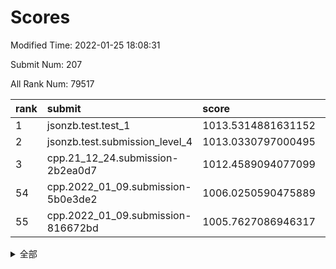 # Scores

Modified Time: 2022-01-25 18:08:31

Submit Num: 207

All Rank Num: 79517

| rank |               submit               |       score        |       sigma        | pk_num |
| :--- | :--------------------------------- | :----------------- | :----------------- | :----- |
| 1    | jsonzb.test.test_1                 | 1013.5314881631152 | 0.8017887170119014 | 1537   |
| 2    | jsonzb.test.submission_level_4     | 1013.0330797000495 | 0.7999549149949344 | 1531   |
| 3    | cpp.21_12_24.submission-2b2ea0d7   | 1012.4589094077099 | 0.7918832128600117 | 1541   |
| 54   | cpp.2022_01_09.submission-5b0e3de2 | 1006.0250590475889 | 0.7259851412856975 | 1538   |
| 55   | cpp.2022_01_09.submission-816672bd | 1005.7627086946317 | 0.7321548529616242 | 1539   |


<details>
<summary>全部</summary>

| rank |                 submit                 |       score        |       sigma        | pk_num |
| :--- | :------------------------------------- | :----------------- | :----------------- | :----- |
| 1    | jsonzb.test.test_1                     | 1013.5314881631152 | 0.8017887170119014 | 1537   |
| 2    | jsonzb.test.submission_level_4         | 1013.0330797000495 | 0.7999549149949344 | 1531   |
| 3    | cpp.21_12_24.submission-2b2ea0d7       | 1012.4589094077099 | 0.7918832128600117 | 1541   |
| 4    | gobigger.level_3.submission_level_3_21 | 1011.7764917808702 | 0.7788375052684634 | 1531   |
| 5    | gobigger.level_3.submission_level_3_33 | 1011.5874883385123 | 0.7924752153857583 | 1532   |
| 6    | gobigger.level_3.submission_level_3_43 | 1011.4771575895302 | 0.7891271664121444 | 1541   |
| 7    | gobigger.level_3.submission_level_3_2  | 1011.1965591972437 | 0.7756064691499887 | 1534   |
| 8    | gobigger.level_3.submission_level_3_41 | 1011.1912697242904 | 0.7837579632498379 | 1535   |
| 9    | gobigger.level_3.submission_level_3_44 | 1011.1511626621746 | 0.7788912859146421 | 1534   |
| 10   | gobigger.level_3.submission_level_3_47 | 1011.1285474111842 | 0.7630532410903517 | 1537   |
| 11   | gobigger.level_3.submission_level_3_5  | 1011.0699377077677 | 0.7984467987345536 | 1538   |
| 12   | gobigger.level_3.submission_level_3_4  | 1010.9737541171821 | 0.7481875973166903 | 1536   |
| 13   | gobigger.level_3.submission_level_3_18 | 1010.8096497876716 | 0.757229586238821  | 1538   |
| 14   | gobigger.level_3.submission_level_3_10 | 1010.7781353586535 | 0.7789356449179705 | 1537   |
| 15   | gobigger.level_3.submission_level_3_30 | 1010.7462619589728 | 0.7858711670095021 | 1536   |
| 16   | gobigger.level_3.submission_level_3_1  | 1010.6819364946801 | 0.7582435585213778 | 1534   |
| 17   | gobigger.level_3.submission_level_3_12 | 1010.6526405548011 | 0.7854531037140018 | 1538   |
| 18   | gobigger.level_3.submission_level_3_6  | 1010.6412480339744 | 0.748786193200998  | 1533   |
| 19   | gobigger.level_3.submission_level_3_35 | 1010.6193626072682 | 0.7927829692383167 | 1534   |
| 20   | gobigger.level_3.submission_level_3_40 | 1010.6143783684497 | 0.7594910111574839 | 1538   |
| 21   | gobigger.level_3.submission_level_3_29 | 1010.5645132295781 | 0.7556359520095884 | 1540   |
| 22   | gobigger.level_3.submission_level_3_39 | 1010.4801827342474 | 0.7688948058141666 | 1534   |
| 23   | gobigger.level_3.submission_level_3_3  | 1010.469296643057  | 0.7637512368583729 | 1536   |
| 24   | gobigger.level_3.submission_level_3_27 | 1010.4562399888584 | 0.7808870885516911 | 1539   |
| 25   | gobigger.level_3.submission_level_3_26 | 1010.3541359688867 | 0.7479163350121334 | 1539   |
| 26   | gobigger.level_3.submission_level_3_24 | 1010.3520179439395 | 0.7588910995372302 | 1541   |
| 27   | gobigger.level_3.submission_level_3_38 | 1010.2059075522803 | 0.7608687934410916 | 1533   |
| 28   | gobigger.level_3.submission_level_3_23 | 1010.1951459735175 | 0.771719231093034  | 1537   |
| 29   | gobigger.level_3.submission_level_3_9  | 1010.1772434571456 | 0.7749468478988466 | 1536   |
| 30   | gobigger.level_3.submission_level_3_13 | 1010.1663427771002 | 0.7622122017499611 | 1540   |
| 31   | gobigger.level_3.submission_level_3_46 | 1010.1380515418969 | 0.7585566119050604 | 1537   |
| 32   | gobigger.level_3.submission_level_3_7  | 1010.0178605986167 | 0.7636820175861955 | 1537   |
| 33   | gobigger.level_3.submission_level_3_19 | 1009.9560930848083 | 0.7476674667258835 | 1539   |
| 34   | gobigger.level_3.submission_level_3_14 | 1009.8773851012459 | 0.7392784054929756 | 1532   |
| 35   | gobigger.level_3.submission_level_3_49 | 1009.7649498635404 | 0.7446006574450801 | 1531   |
| 36   | gobigger.level_3.submission_level_3_37 | 1009.734776123723  | 0.7473643304372821 | 1535   |
| 37   | gobigger.level_3.submission_level_3_25 | 1009.7082131940016 | 0.745753803105052  | 1538   |
| 38   | gobigger.level_3.submission_level_3_34 | 1009.5805604526487 | 0.7679038881188354 | 1540   |
| 39   | gobigger.level_3.submission_level_3_31 | 1009.5472146593443 | 0.7573345045191293 | 1539   |
| 40   | gobigger.level_3.submission_level_3_42 | 1009.4990589749249 | 0.7576366770833435 | 1537   |
| 41   | gobigger.level_3.submission_level_3_28 | 1009.4635814560859 | 0.7585831556647454 | 1540   |
| 42   | gobigger.level_3.submission_level_3_36 | 1009.4044617896595 | 0.7316379718182185 | 1534   |
| 43   | gobigger.level_3.submission_level_3_16 | 1009.2428001384915 | 0.7655063630732974 | 1535   |
| 44   | gobigger.level_3.submission_level_3_22 | 1009.0784698908692 | 0.7541682194540777 | 1538   |
| 45   | gobigger.level_3.submission_level_3_11 | 1009.0740713461455 | 0.7509857904195725 | 1534   |
| 46   | gobigger.level_3.submission_level_3_48 | 1009.0476576205754 | 0.7707065362251786 | 1536   |
| 47   | gobigger.level_3.submission_level_3_0  | 1008.9256271988062 | 0.7545976798829682 | 1538   |
| 48   | gobigger.level_3.submission_level_3_32 | 1008.9187574868267 | 0.7652399852336768 | 1533   |
| 49   | gobigger.level_3.submission_level_3_8  | 1008.8099258308455 | 0.7396037237652717 | 1536   |
| 50   | gobigger.level_3.submission_level_3_17 | 1008.7697197786889 | 0.7436754507857782 | 1539   |
| 51   | gobigger.level_3.submission_level_3_20 | 1008.7453525381592 | 0.7264479948292416 | 1540   |
| 52   | gobigger.level_3.submission_level_3_15 | 1008.7278618677409 | 0.7413172424811274 | 1533   |
| 53   | gobigger.level_3.submission_level_3_45 | 1008.5230437792785 | 0.7457364424464948 | 1539   |
| 54   | cpp.2022_01_09.submission-5b0e3de2     | 1006.0250590475889 | 0.7259851412856975 | 1538   |
| 55   | cpp.2022_01_09.submission-816672bd     | 1005.7627086946317 | 0.7321548529616242 | 1539   |
| 56   | gobigger.level_1.submission_level_1_40 | 1004.8949845161103 | 0.7296797920251756 | 1538   |
| 57   | gobigger.level_1.submission_level_1_46 | 1004.5812822324706 | 0.7168460976772841 | 1536   |
| 58   | gobigger.level_1.submission_level_1_49 | 1004.5472398031308 | 0.715209110287671  | 1536   |
| 59   | gobigger.level_1.submission_level_1_28 | 1004.5322204567537 | 0.7171730376268316 | 1535   |
| 60   | gobigger.level_1.submission_level_1_36 | 1004.4588537286247 | 0.7332028695824252 | 1531   |
| 61   | gobigger.level_1.submission_level_1_25 | 1004.4423016711762 | 0.7216347812996387 | 1531   |
| 62   | gobigger.level_1.submission_level_1_13 | 1004.4295153580405 | 0.7151329790014882 | 1534   |
| 63   | gobigger.level_1.submission_level_1_6  | 1004.3367971156395 | 0.7156065827693887 | 1531   |
| 64   | gobigger.level_1.submission_level_1_30 | 1004.3334288682643 | 0.7191853853831343 | 1538   |
| 65   | gobigger.level_1.submission_level_1_21 | 1004.1974349881705 | 0.7191446404736509 | 1539   |
| 66   | gobigger.level_1.submission_level_1_10 | 1004.145546151797  | 0.723029466413921  | 1537   |
| 67   | gobigger.level_1.submission_level_1_22 | 1004.1272834940938 | 0.7167134913322641 | 1535   |
| 68   | gobigger.level_1.submission_level_1_31 | 1004.124728160977  | 0.7326710714682516 | 1536   |
| 69   | gobigger.level_1.submission_level_1_3  | 1004.1091560374327 | 0.725705997510958  | 1537   |
| 70   | gobigger.level_1.submission_level_1_37 | 1003.9187348646719 | 0.718300437859332  | 1542   |
| 71   | gobigger.level_1.submission_level_1_41 | 1003.9097376392192 | 0.7226414959782439 | 1538   |
| 72   | gobigger.level_1.submission_level_1_32 | 1003.7405094442495 | 0.7090529520376787 | 1536   |
| 73   | gobigger.level_1.submission_level_1_26 | 1003.7069838684696 | 0.7153231995571396 | 1536   |
| 74   | gobigger.level_1.submission_level_1_17 | 1003.6794571628658 | 0.7228945881010921 | 1545   |
| 75   | gobigger.level_1.submission_level_1_19 | 1003.625116387689  | 0.7339211314076334 | 1538   |
| 76   | gobigger.level_1.submission_level_1_8  | 1003.5959028725406 | 0.7303501265881494 | 1537   |
| 77   | gobigger.level_1.submission_level_1_34 | 1003.3790355220877 | 0.7078714453922044 | 1538   |
| 78   | gobigger.level_1.submission_level_1_5  | 1003.343275947754  | 0.723111969368625  | 1530   |
| 79   | gobigger.level_1.submission_level_1_4  | 1003.3426411986129 | 0.7252419110993845 | 1537   |
| 80   | gobigger.level_1.submission_level_1_16 | 1003.2407869746474 | 0.7275671539492962 | 1539   |
| 81   | gobigger.level_1.submission_level_1_48 | 1003.1982185058274 | 0.7100842298033679 | 1537   |
| 82   | gobigger.level_1.submission_level_1_27 | 1003.1671559474745 | 0.7188819900096779 | 1539   |
| 83   | gobigger.level_1.submission_level_1_9  | 1003.1478137730409 | 0.7079192733929539 | 1533   |
| 84   | gobigger.level_1.submission_level_1_12 | 1003.1240446031604 | 0.7105848128371102 | 1529   |
| 85   | gobigger.level_1.submission_level_1_2  | 1003.0900986592555 | 0.7070381408868013 | 1538   |
| 86   | gobigger.level_1.submission_level_1_29 | 1003.0140580285196 | 0.7258963295745692 | 1535   |
| 87   | gobigger.level_1.submission_level_1_35 | 1002.9450184126056 | 0.7172347648887367 | 1538   |
| 88   | gobigger.level_1.submission_level_1_1  | 1002.9217971772706 | 0.724490607196731  | 1536   |
| 89   | gobigger.level_1.submission_level_1_24 | 1002.8896344442727 | 0.7362585383994813 | 1536   |
| 90   | gobigger.level_1.submission_level_1_0  | 1002.838986385332  | 0.7171380301233431 | 1533   |
| 91   | gobigger.level_1.submission_level_1_42 | 1002.8224579157976 | 0.7095927510573404 | 1534   |
| 92   | gobigger.level_1.submission_level_1_7  | 1002.8162425035429 | 0.7236826440156534 | 1536   |
| 93   | gobigger.level_1.submission_level_1_45 | 1002.758397219536  | 0.7039662931265261 | 1532   |
| 94   | gobigger.level_1.submission_level_1_39 | 1002.6246345412715 | 0.7262966250049568 | 1535   |
| 95   | gobigger.level_1.submission_level_1_14 | 1002.5114663669859 | 0.7097162350933579 | 1530   |
| 96   | gobigger.level_1.submission_level_1_23 | 1002.5103247853676 | 0.713320846586985  | 1536   |
| 97   | gobigger.level_1.submission_level_1_47 | 1002.4775085174385 | 0.7288272703541071 | 1539   |
| 98   | gobigger.level_1.submission_level_1_18 | 1002.3915487250596 | 0.7149400858713694 | 1538   |
| 99   | gobigger.level_1.submission_level_1_15 | 1002.3647331586063 | 0.7254137732506183 | 1531   |
| 100  | gobigger.level_1.submission_level_1_43 | 1002.2788691787765 | 0.7338909573686976 | 1535   |
| 101  | gobigger.level_1.submission_level_1_33 | 1002.2349142624998 | 0.7131979905454424 | 1534   |
| 102  | gobigger.level_1.submission_level_1_44 | 1001.7445224947888 | 0.7155180877178642 | 1536   |
| 103  | gobigger.level_1.submission_level_1_38 | 1001.6399400492246 | 0.7100192422067437 | 1537   |
| 104  | gobigger.level_1.submission_level_1_20 | 1001.545184711318  | 0.7178178727824996 | 1533   |
| 105  | gobigger.level_1.submission_level_1_11 | 1001.1765674117001 | 0.7211094145119205 | 1536   |
| 106  | gobigger.random.submission_random_46   | 997.5218883643744  | 0.7011528902608589 | 1533   |
| 107  | gobigger.random.submission_random_1    | 997.243879041971   | 0.7055107017052328 | 1537   |
| 108  | gobigger.random.submission_random_33   | 996.9725305677832  | 0.7080006439634158 | 1537   |
| 109  | gobigger.random.submission_random_48   | 996.9594513679874  | 0.7095791491744698 | 1536   |
| 110  | gobigger.random.submission_random_26   | 996.9461124219159  | 0.7114710971921555 | 1543   |
| 111  | gobigger.random.submission_random_42   | 996.8379662521863  | 0.7023782967420766 | 1542   |
| 112  | gobigger.random.submission_random_47   | 996.8087066545568  | 0.7092003597894736 | 1536   |
| 113  | gobigger.random.submission_random_14   | 996.7039310998036  | 0.7178138514899602 | 1536   |
| 114  | gobigger.random.submission_random_9    | 996.5621425966106  | 0.7115964674283662 | 1533   |
| 115  | gobigger.random.submission_random_24   | 996.5583567237393  | 0.7031769251856191 | 1537   |
| 116  | gobigger.random.submission_random_29   | 996.3985634272448  | 0.7184137401657882 | 1535   |
| 117  | gobigger.random.submission_random_6    | 996.2587181259911  | 0.6981561790296359 | 1541   |
| 118  | gobigger.random.submission_random_31   | 996.1253422615899  | 0.7123033539851065 | 1536   |
| 119  | gobigger.random.submission_random_34   | 996.1246685301296  | 0.7079491976167102 | 1541   |
| 120  | gobigger.random.submission_random_20   | 996.1044231939002  | 0.7114030584561029 | 1535   |
| 121  | gobigger.random.submission_random_43   | 996.0320055604233  | 0.7107578834360724 | 1538   |
| 122  | gobigger.random.submission_random_39   | 995.9732404921722  | 0.7094459423504    | 1532   |
| 123  | gobigger.random.submission_random_19   | 995.9596805502881  | 0.7183054639168726 | 1537   |
| 124  | gobigger.random.submission_random_22   | 995.8792707585985  | 0.6988219498977395 | 1535   |
| 125  | gobigger.random.submission_random_23   | 995.8570277035574  | 0.7122681599090146 | 1540   |
| 126  | gobigger.random.submission_random_2    | 995.8564447883119  | 0.7203557298383944 | 1539   |
| 127  | gobigger.random.submission_random_4    | 995.8309461526874  | 0.700521411704328  | 1537   |
| 128  | gobigger.random.submission_random_0    | 995.7747744079307  | 0.715655307750953  | 1541   |
| 129  | gobigger.random.submission_random_17   | 995.7267228502304  | 0.7092565258570642 | 1537   |
| 130  | gobigger.random.submission_random_3    | 995.7218511430849  | 0.7131529269125412 | 1538   |
| 131  | gobigger.random.submission_random_45   | 995.7056587396152  | 0.7305421920542021 | 1538   |
| 132  | gobigger.random.submission_random_35   | 995.6749804651566  | 0.7093339782918772 | 1540   |
| 133  | gobigger.random.submission_random_11   | 995.6707313903237  | 0.6993848652733073 | 1534   |
| 134  | gobigger.random.submission_random_25   | 995.6496385594634  | 0.7056384848909253 | 1536   |
| 135  | gobigger.random.submission_random_7    | 995.6163849186206  | 0.6989557168903519 | 1538   |
| 136  | gobigger.random.submission_random_40   | 995.5737936034727  | 0.7090576281895765 | 1538   |
| 137  | gobigger.random.submission_random_32   | 995.5727292395517  | 0.71759963667866   | 1537   |
| 138  | gobigger.random.submission_random_5    | 995.5522200276135  | 0.6973422102919102 | 1535   |
| 139  | gobigger.random.submission_random_44   | 995.5009187340804  | 0.7118671337792364 | 1539   |
| 140  | gobigger.random.submission_random_18   | 995.5007652705607  | 0.7078110810522765 | 1539   |
| 141  | gobigger.random.submission_random_49   | 995.4281681506448  | 0.7244442889791043 | 1539   |
| 142  | gobigger.random.submission_random_21   | 995.4205228249783  | 0.7098368919844503 | 1533   |
| 143  | gobigger.random.submission_random_13   | 995.3046344329349  | 0.7145392292810372 | 1533   |
| 144  | gobigger.random.submission_random_27   | 995.2879458029189  | 0.7137219220158747 | 1539   |
| 145  | gobigger.random.submission_random_28   | 995.2879400919754  | 0.7082686727674389 | 1537   |
| 146  | gobigger.random.submission_random_10   | 995.2659235696037  | 0.7074291029789956 | 1536   |
| 147  | gobigger.random.submission_random_38   | 995.2238730905011  | 0.7157104236208188 | 1534   |
| 148  | gobigger.random.submission_random_8    | 995.1540951270957  | 0.7159457091840463 | 1536   |
| 149  | gobigger.random.submission_random_15   | 995.1483402603376  | 0.6988477334092225 | 1539   |
| 150  | gobigger.random.submission_random_41   | 995.112377221226   | 0.7060123876281023 | 1535   |
| 151  | gobigger.random.submission_random_36   | 994.892175391399   | 0.7091927612219268 | 1537   |
| 152  | gobigger.random.submission_random_30   | 994.8810362583743  | 0.7228223425613541 | 1537   |
| 153  | gobigger.random.submission_random_16   | 994.6074120977249  | 0.7010773380492519 | 1536   |
| 154  | gobigger.random.submission_random_12   | 994.4868831542371  | 0.7260496508503046 | 1537   |
| 155  | gobigger.random.submission_random_37   | 994.1739352445311  | 0.7170804654597744 | 1541   |
| 156  | gobigger.level_2.submission_level_2_45 | 993.8017123682223  | 0.7272497924730451 | 1538   |
| 157  | gobigger.level_2.submission_level_2_19 | 993.5237237564855  | 0.732008218874352  | 1540   |
| 158  | gobigger.level_2.submission_level_2_30 | 993.2780583682877  | 0.7414208108655589 | 1534   |
| 159  | gobigger.level_2.submission_level_2_2  | 993.1932272561684  | 0.7243430529627699 | 1541   |
| 160  | gobigger.level_2.submission_level_2_42 | 992.891348992542   | 0.7468866391087842 | 1534   |
| 161  | gobigger.level_2.submission_level_2_28 | 992.8475225846812  | 0.7396639581952204 | 1540   |
| 162  | gobigger.level_2.submission_level_2_10 | 992.7457610671402  | 0.7457000130669383 | 1536   |
| 163  | gobigger.level_2.submission_level_2_17 | 992.6677752719044  | 0.7255825297531462 | 1538   |
| 164  | gobigger.level_2.submission_level_2_43 | 992.6318959360037  | 0.7501553679924772 | 1535   |
| 165  | gobigger.level_2.submission_level_2_29 | 992.562283426545   | 0.7345138397873284 | 1538   |
| 166  | gobigger.level_2.submission_level_2_34 | 992.5389362737005  | 0.7396000734654098 | 1538   |
| 167  | gobigger.level_2.submission_level_2_0  | 992.497592245922   | 0.7418640480023608 | 1542   |
| 168  | gobigger.level_2.submission_level_2_26 | 992.4469118229777  | 0.7523216279833562 | 1540   |
| 169  | gobigger.level_2.submission_level_2_18 | 992.4344685518363  | 0.735011295061095  | 1534   |
| 170  | gobigger.level_2.submission_level_2_13 | 992.4201134503394  | 0.7373114729898889 | 1535   |
| 171  | gobigger.level_2.submission_level_2_47 | 992.414877737485   | 0.7383730648940199 | 1530   |
| 172  | gobigger.level_2.submission_level_2_20 | 992.3448239730862  | 0.7640372534885239 | 1536   |
| 173  | gobigger.level_2.submission_level_2_23 | 992.2541044123382  | 0.7380788965467833 | 1536   |
| 174  | gobigger.level_2.submission_level_2_32 | 992.2428967336376  | 0.724997228781752  | 1535   |
| 175  | gobigger.level_2.submission_level_2_14 | 992.1204145744117  | 0.7601367928613824 | 1536   |
| 176  | gobigger.level_2.submission_level_2_9  | 992.1079407387884  | 0.7610598448473384 | 1535   |
| 177  | gobigger.level_2.submission_level_2_38 | 992.0919909840848  | 0.7395813405763628 | 1537   |
| 178  | gobigger.level_2.submission_level_2_22 | 992.0189883835934  | 0.7540865983440407 | 1538   |
| 179  | gobigger.level_2.submission_level_2_4  | 991.8716532576817  | 0.7418948085919426 | 1536   |
| 180  | gobigger.level_2.submission_level_2_3  | 991.837366290873   | 0.7500067034409368 | 1539   |
| 181  | gobigger.level_2.submission_level_2_25 | 991.8270578036778  | 0.7545003383640507 | 1541   |
| 182  | gobigger.level_2.submission_level_2_27 | 991.5987802854897  | 0.7656478038732092 | 1538   |
| 183  | gobigger.level_2.submission_level_2_44 | 991.5840872866926  | 0.751459564258082  | 1530   |
| 184  | gobigger.level_2.submission_level_2_5  | 991.5775576059029  | 0.7411672570758593 | 1535   |
| 185  | gobigger.level_2.submission_level_2_12 | 991.5384784314504  | 0.7395671891873414 | 1539   |
| 186  | gobigger.level_2.submission_level_2_31 | 991.5271819939521  | 0.7572652085835178 | 1539   |
| 187  | gobigger.level_2.submission_level_2_33 | 991.5093080187831  | 0.7565055502116753 | 1534   |
| 188  | gobigger.level_2.submission_level_2_11 | 991.4671458159562  | 0.7503592556773659 | 1543   |
| 189  | gobigger.level_2.submission_level_2_1  | 991.4432752695664  | 0.7704550811519698 | 1536   |
| 190  | gobigger.level_2.submission_level_2_36 | 991.3304317319262  | 0.7540510243809976 | 1540   |
| 191  | gobigger.level_2.submission_level_2_49 | 991.3016795070121  | 0.7602705907438893 | 1530   |
| 192  | gobigger.level_2.submission_level_2_16 | 991.1498727031654  | 0.7560379480036025 | 1534   |
| 193  | gobigger.level_2.submission_level_2_21 | 991.0862855853876  | 0.7735991129953773 | 1533   |
| 194  | gobigger.level_2.submission_level_2_8  | 991.0258718594247  | 0.7700864823158577 | 1533   |
| 195  | gobigger.level_2.submission_level_2_48 | 990.9908437554304  | 0.7633031662839591 | 1541   |
| 196  | gobigger.level_2.submission_level_2_15 | 990.9226063198097  | 0.7535460325588379 | 1536   |
| 197  | gobigger.level_2.submission_level_2_24 | 990.8450855752964  | 0.7653258374994626 | 1542   |
| 198  | gobigger.level_2.submission_level_2_6  | 990.7996756287864  | 0.7443433891540021 | 1541   |
| 199  | gobigger.level_2.submission_level_2_40 | 990.7762686467613  | 0.7459733038003922 | 1539   |
| 200  | gobigger.level_2.submission_level_2_37 | 990.6058888153154  | 0.7572411449312171 | 1537   |
| 201  | gobigger.level_2.submission_level_2_41 | 990.5630979595813  | 0.7585080053152295 | 1536   |
| 202  | gobigger.level_2.submission_level_2_35 | 990.4109644815321  | 0.7720742556038218 | 1539   |
| 203  | gobigger.level_2.submission_level_2_39 | 990.270738014484   | 0.7615014564684928 | 1542   |
| 204  | gobigger.level_2.submission_level_2_46 | 990.158718202346   | 0.750648225286589  | 1538   |
| 205  | gobigger.level_2.submission_level_2_7  | 989.9668167799601  | 0.7619617782332778 | 1537   |
| 206  | gobigger.none.submission_none_1        | 976.6321449578767  | 1.377828273120828  | 1531   |
| 207  | gobigger.none.submission_none_0        | 975.8207167547182  | 1.3569779023059836 | 1538   |

</details>